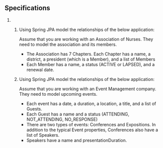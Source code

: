 ## Specifications

1. 1. Using Spring JPA model the relationships of the below application:

      Assume that you are working with an Association of Nurses. They need to model the association and its members.

      - The Association has 7 Chapters. Each Chapter has a name, a district, a president (which is a Member), and a list of Members
      - Each Member has a name, a status (ACTIVE or LAPSED), and a renewal date.

   2. Using Spring JPA model the relationships of the below application:

      Assume that you are working with an Event Management company. They need to model upcoming events.

      - Each event has a date, a duration, a location, a title, and a list of Guests.
      - Each Guest has a name and a status (ATTENDING, NOT_ATTENDING, NO_RESPONSE)
      - There are two types of events: Conferences and Expositions. In addition to the typical Event properties, Conferences also have a list of Speakers.
      - Speakers have a name and presentationDuration.